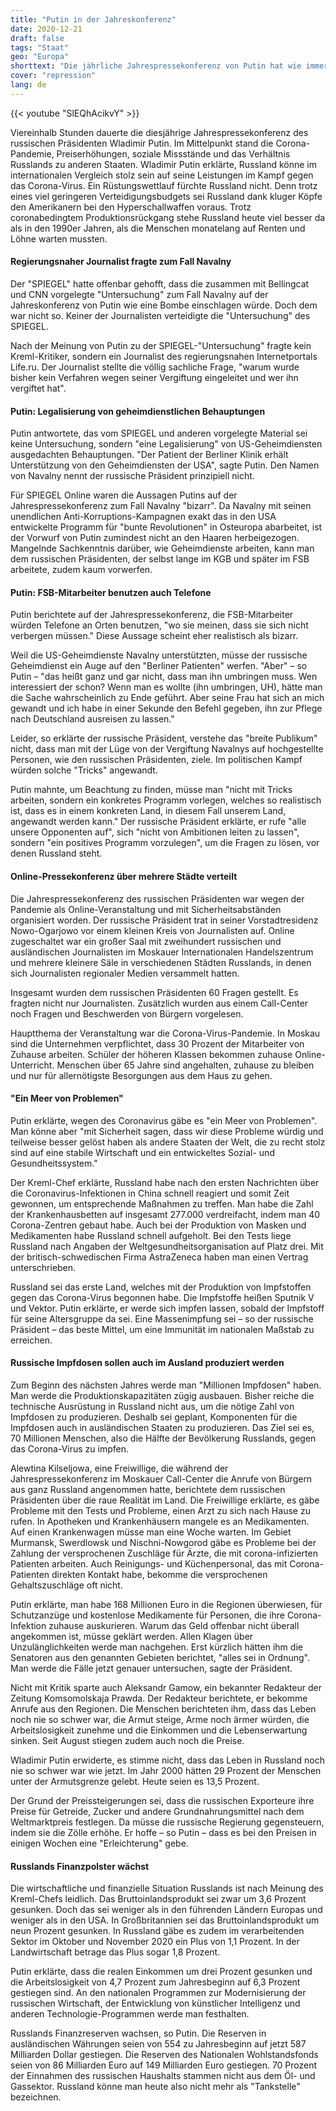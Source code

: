 ```yaml
---
title: "Putin in der Jahreskonferenz"
date: 2020-12-21
draft: false
tags: "Staat"
geo: "Europa"
shorttext: "Die jährliche Jahrespressekonferenz von Putin hat wie immer andere Meldungen an sich als uns die deutschen Medien gerne eintrichtern wollen."
cover: "repression"
lang: de
---
```


{{< youtube "SlEQhAcikvY" >}}

Viereinhalb Stunden dauerte die diesjährige Jahrespressekonferenz des russischen Präsidenten Wladimir Putin. Im Mittelpunkt stand die Corona-Pandemie, Preiserhöhungen, soziale Missstände und das Verhältnis Russlands zu anderen Staaten. Wladimir Putin erklärte, Russland könne im internationalen Vergleich stolz sein auf seine Leistungen im Kampf gegen das Corona-Virus. Ein Rüstungswettlauf fürchte Russland nicht. Denn trotz eines viel geringeren Verteidigungsbudgets sei Russland dank kluger Köpfe den Amerikanern bei den Hyperschallwaffen voraus. Trotz coronabedingtem Produktionsrückgang stehe Russland heute viel besser da als in den 1990er Jahren, als die Menschen monatelang auf Renten und Löhne warten mussten.

#### Regierungsnaher Journalist fragte zum Fall Navalny

Der "SPIEGEL" hatte offenbar gehofft, dass die zusammen mit Bellingcat und CNN vorgelegte "Untersuchung" zum Fall Navalny auf der Jahreskonferenz von Putin wie eine Bombe einschlagen würde. Doch dem war nicht so. Keiner der Journalisten verteidigte die "Untersuchung" des SPIEGEL.

Nach der Meinung von Putin zu der SPIEGEL-"Untersuchung" fragte kein Kreml-Kritiker, sondern ein Journalist des regierungsnahen Internetportals Life.ru. Der Journalist stellte die völlig sachliche Frage, "warum wurde bisher kein Verfahren wegen seiner Vergiftung eingeleitet und wer ihn vergiftet hat".

#### Putin: Legalisierung von geheimdienstlichen Behauptungen

Putin antwortete, das vom SPIEGEL und anderen vorgelegte Material sei keine Untersuchung, sondern "eine Legalisierung" von US-Geheimdiensten ausgedachten Behauptungen. "Der Patient der Berliner Klinik erhält Unterstützung von den Geheimdiensten der USA", sagte Putin. Den Namen von Navalny nennt der russische Präsident prinzipiell nicht.

Für SPIEGEL Online waren die Aussagen Putins auf der Jahrespressekonferenz zum Fall Navalny "bizarr". Da Navalny mit seinen unendlichen Anti-Korruptions-Kampagnen exakt das in den USA entwickelte Programm für "bunte Revolutionen" in Osteuropa abarbeitet, ist der Vorwurf von Putin zumindest nicht an den Haaren herbeigezogen. Mangelnde Sachkenntnis darüber, wie Geheimdienste arbeiten, kann man dem russischen Präsidenten, der selbst lange im KGB und später im FSB arbeitete, zudem kaum vorwerfen.

#### Putin: FSB-Mitarbeiter benutzen auch Telefone

Putin berichtete auf der Jahrespressekonferenz, die FSB-Mitarbeiter würden Telefone an Orten benutzen, "wo sie meinen, dass sie sich nicht verbergen müssen." Diese Aussage scheint eher realistisch als bizarr.

Weil die US-Geheimdienste Navalny unterstützten, müsse der russische Geheimdienst ein Auge auf den "Berliner Patienten" werfen. "Aber" – so Putin – "das heißt ganz und gar nicht, dass man ihn umbringen muss. Wen interessiert der schon? Wenn man es wollte (ihn umbringen, UH), hätte man die Sache wahrscheinlich zu Ende geführt. Aber seine Frau hat sich an mich gewandt und ich habe in einer Sekunde den Befehl gegeben, ihn zur Pflege nach Deutschland ausreisen zu lassen."

Leider, so erklärte der russische Präsident, verstehe das "breite Publikum" nicht, dass man mit der Lüge von der Vergiftung Navalnys auf hochgestellte Personen, wie den russischen Präsidenten, ziele. Im politischen Kampf würden solche "Tricks" angewandt.

Putin mahnte, um Beachtung zu finden, müsse man "nicht mit Tricks arbeiten, sondern ein konkretes Programm vorlegen, welches so realistisch ist, dass es in einem konkreten Land, in diesem Fall unserem Land, angewandt werden kann." Der russische Präsident erklärte, er rufe "alle unsere Opponenten auf", sich "nicht von Ambitionen leiten zu lassen", sondern "ein positives Programm vorzulegen", um die Fragen zu lösen, vor denen Russland steht.

#### Online-Pressekonferenz über mehrere Städte verteilt

Die Jahrespressekonferenz des russischen Präsidenten war wegen der Pandemie als Online-Veranstaltung und mit Sicherheitsabständen organisiert worden. Der russische Präsident trat in seiner Vorstadtresidenz Nowo-Ogarjowo vor einem kleinen Kreis von Journalisten auf. Online zugeschaltet war ein großer Saal mit zweihundert russischen und ausländischen Journalisten im Moskauer Internationalen Handelszentrum und mehrere kleinere Säle in verschiedenen Städten Russlands, in denen sich Journalisten regionaler Medien versammelt hatten.

Insgesamt wurden dem russischen Präsidenten 60 Fragen gestellt. Es fragten nicht nur Journalisten. Zusätzlich wurden aus einem Call-Center noch Fragen und Beschwerden von Bürgern vorgelesen.

Hauptthema der Veranstaltung war die Corona-Virus-Pandemie. In Moskau sind die Unternehmen verpflichtet, dass 30 Prozent der Mitarbeiter von Zuhause arbeiten. Schüler der höheren Klassen bekommen zuhause Online-Unterricht. Menschen über 65 Jahre sind angehalten, zuhause zu bleiben und nur für allernötigste Besorgungen aus dem Haus zu gehen.

#### "Ein Meer von Problemen"

Putin erklärte, wegen des Coronavirus gäbe es "ein Meer von Problemen". Man könne aber "mit Sicherheit sagen, dass wir diese Probleme würdig und teilweise besser gelöst haben als andere Staaten der Welt, die zu recht stolz sind auf eine stabile Wirtschaft und ein entwickeltes Sozial- und Gesundheitssystem."

Der Kreml-Chef erklärte, Russland habe nach den ersten Nachrichten über die Coronavirus-Infektionen in China schnell reagiert und somit Zeit gewonnen, um entsprechende Maßnahmen zu treffen. Man habe die Zahl der Krankenhausbetten auf insgesamt 277.000 verdreifacht, indem man 40 Corona-Zentren gebaut habe. Auch bei der Produktion von Masken und Medikamenten habe Russland schnell aufgeholt. Bei den Tests liege Russland nach Angaben der Weltgesundheitsorganisation auf Platz drei. Mit der britisch-schwedischen Firma AstraZeneca haben man einen Vertrag unterschrieben.

Russland sei das erste Land, welches mit der Produktion von Impfstoffen gegen das Corona-Virus begonnen habe. Die Impfstoffe heißen Sputnik V und Vektor. Putin erklärte, er werde sich impfen lassen, sobald der Impfstoff für seine Altersgruppe da sei. Eine Massenimpfung sei – so der russische Präsident – das beste Mittel, um eine Immunität im nationalen Maßstab zu erreichen.

#### Russische Impfdosen sollen auch im Ausland produziert werden

Zum Beginn des nächsten Jahres werde man "Millionen Impfdosen" haben. Man werde die Produktionskapazitäten zügig ausbauen. Bisher reiche die technische Ausrüstung in Russland nicht aus, um die nötige Zahl von Impfdosen zu produzieren. Deshalb sei geplant, Komponenten für die Impfdosen auch in ausländischen Staaten zu produzieren. Das Ziel sei es, 70 Millionen Menschen, also die Hälfte der Bevölkerung Russlands, gegen das Corona-Virus zu impfen.

Alewtina Kilseljowa, eine Freiwillige, die während der Jahrespressekonferenz im Moskauer Call-Center die Anrufe von Bürgern aus ganz Russland angenommen hatte, berichtete dem russischen Präsidenten über die raue Realität im Land. Die Freiwillige erklärte, es gäbe Probleme mit den Tests und Probleme, einen Arzt zu sich nach Hause zu rufen. In Apotheken und Krankenhäusern mangele es an Medikamenten. Auf einen Krankenwagen müsse man eine Woche warten. Im Gebiet Murmansk, Swerdlowsk und Nischni-Nowgorod gäbe es Probleme bei der Zahlung der versprochenen Zuschläge für Ärzte, die mit corona-infizierten Patienten arbeiten. Auch Reinigungs- und Küchenpersonal, das mit Corona-Patienten direkten Kontakt habe, bekomme die versprochenen Gehaltszuschläge oft nicht.

Putin erklärte, man habe 168 Millionen Euro in die Regionen überwiesen, für Schutzanzüge und kostenlose Medikamente für Personen, die ihre Corona-Infektion zuhause auskurieren. Warum das Geld offenbar nicht überall angekommen ist, müsse geklärt werden. Allen Klagen über Unzulänglichkeiten werde man nachgehen. Erst kürzlich hätten ihm die Senatoren aus den genannten Gebieten berichtet, "alles sei in Ordnung". Man werde die Fälle jetzt genauer untersuchen, sagte der Präsident.

Nicht mit Kritik sparte auch Aleksandr Gamow, ein bekannter Redakteur der Zeitung Komsomolskaja Prawda. Der Redakteur berichtete, er bekomme Anrufe aus den Regionen. Die Menschen berichteten ihm, dass das Leben noch nie so schwer war, die Armut steige, Arme noch ärmer würden, die Arbeitslosigkeit zunehme und die Einkommen und die Lebenserwartung sinken. Seit August stiegen zudem auch noch die Preise.

Wladimir Putin erwiderte, es stimme nicht, dass das Leben in Russland noch nie so schwer war wie jetzt. Im Jahr 2000 hätten 29 Prozent der Menschen unter der Armutsgrenze gelebt. Heute seien es 13,5 Prozent.

Der Grund der Preissteigerungen sei, dass die russischen Exporteure ihre Preise für Getreide, Zucker und andere Grundnahrungsmittel nach dem Weltmarktpreis festlegen. Da müsse die russische Regierung gegensteuern, indem sie die Zölle erhöhe. Er hoffe – so Putin – dass es bei den Preisen in einigen Wochen eine "Erleichterung" gebe.

#### Russlands Finanzpolster wächst

Die wirtschaftliche und finanzielle Situation Russlands ist nach Meinung des Kreml-Chefs leidlich. Das Bruttoinlandsprodukt sei zwar um 3,6 Prozent gesunken. Doch das sei weniger als in den führenden Ländern Europas und weniger als in den USA. In Großbritannien sei das Bruttoinlandsprodukt um neun Prozent gesunken. In Russland gäbe es zudem im verarbeitenden Sektor im Oktober und November 2020 ein Plus von 1,1 Prozent. In der Landwirtschaft betrage das Plus sogar 1,8 Prozent.

Putin erklärte, dass die realen Einkommen um drei Prozent gesunken und die Arbeitslosigkeit von 4,7 Prozent zum Jahresbeginn auf 6,3 Prozent gestiegen sind. An den nationalen Programmen zur Modernisierung der russischen Wirtschaft, der Entwicklung von künstlicher Intelligenz und anderen Technologie-Programmen werde man festhalten.

Russlands Finanzreserven wachsen, so Putin. Die Reserven in ausländischen Währungen seien von 554 zu Jahresbeginn auf jetzt 587 Milliarden Dollar gestiegen. Die Reserven des Nationalen Wohlstandsfonds seien von 86 Milliarden Euro auf 149 Milliarden Euro gestiegen. 70 Prozent der Einnahmen des russischen Haushalts stammen nicht aus dem Öl- und Gassektor. Russland könne man heute also nicht mehr als "Tankstelle" bezeichnen.
